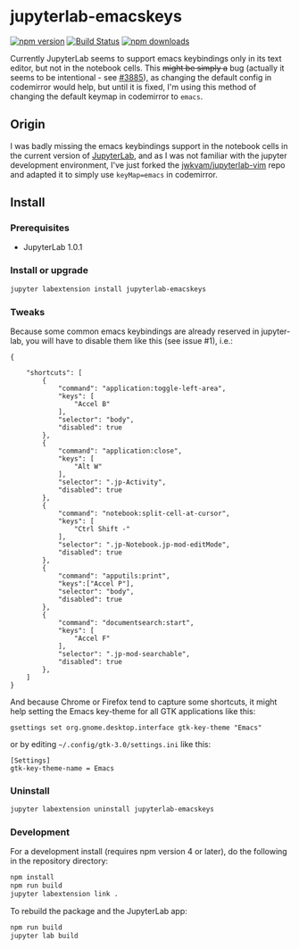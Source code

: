 # jupyterlab-emacskeys

[![npm version](https://badge.fury.io/js/jupyterlab-emacskeys.svg)](https://www.npmjs.com/package/jupyterlab-emacskeys)
[![Build Status](https://travis-ci.org/kpe/jupyterlab-emacskeys.svg?branch=master)](https://travis-ci.org/kpe/jupyterlab-emacskeys)
[![npm downloads](https://img.shields.io/npm/dw/jupyterlab-emacskeys.svg)](https://www.npmjs.com/package/jupyterlab-emacskeys)

Currently JupyterLab seems to support emacs keybindings only in its text editor,
but not in the notebook cells. This ~~might be simply a~~ bug (actually it seems to be intentional - see [#3885](https://github.com/jupyterlab/jupyterlab/issues/3885#issuecomment-412294469)), as changing the
default config in codemirror would help, but until it is fixed, I'm using this
method of changing the default keymap in codemirror to `emacs`. 

## Origin

I was badly missing the emacs keybindings support in the notebook cells
in the current version of [JupyterLab](https://github.com/jupyterlab/jupyterlab
), and as I was not familiar with
the jupyter development environment, I've just forked the [jwkvam/jupyterlab-vim](https://github.com/jwkvam/jupyterlab-vim) repo and adapted it to simply use `keyMap=emacs` in codemirror.



## Install
### Prerequisites

* JupyterLab 1.0.1


### Install or upgrade

```bash
jupyter labextension install jupyterlab-emacskeys
```

### Tweaks

Because some common emacs keybindings are already reserved 
in jupyter-lab, you will have to disable them like this (see issue #1), i.e.:


    {
    
	    "shortcuts": [
	        {
	            "command": "application:toggle-left-area",
	            "keys": [
	                "Accel B"
	            ],
	            "selector": "body",
	            "disabled": true
	        },
	        {
	            "command": "application:close",
	            "keys": [
	                "Alt W"
	            ],
	            "selector": ".jp-Activity",
	            "disabled": true
	        },
	        {
	            "command": "notebook:split-cell-at-cursor",
	            "keys": [
	                "Ctrl Shift -"
	            ],
	            "selector": ".jp-Notebook.jp-mod-editMode",
	            "disabled": true
	        },
	        {
	            "command": "apputils:print",
	            "keys":["Accel P"],
	            "selector": "body",
	            "disabled": true
	        },
	        {
	            "command": "documentsearch:start",
	            "keys": [
	                "Accel F"
	            ],
	            "selector": ".jp-mod-searchable",
	            "disabled": true
	        },
	    ]
    }


And because Chrome or Firefox tend to capture some shortcuts, it might help
setting the Emacs key-theme for all GTK applications like this:

    gsettings set org.gnome.desktop.interface gtk-key-theme "Emacs"

or by editing `~/.config/gtk-3.0/settings.ini` like this:

    [Settings]
    gtk-key-theme-name = Emacs


### Uninstall

```bash
jupyter labextension uninstall jupyterlab-emacskeys
```

### Development

For a development install (requires npm version 4 or later), do the following in the repository directory:

```bash
npm install
npm run build
jupyter labextension link .
```

To rebuild the package and the JupyterLab app:

```bash
npm run build
jupyter lab build
```
